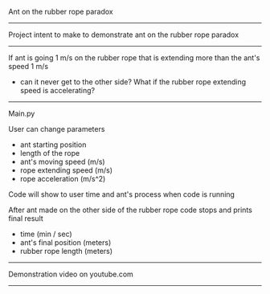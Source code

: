 Ant on the rubber rope paradox

------------------------------

Project intent to make to demonstrate ant on the rubber rope paradox

------------------------------

If ant is going 1 m/s on the rubber rope that is extending more than the ant's speed 1 m/s
- can it never get to the other side?
What if the rubber rope extending speed is accelerating?

------------------------------

Main.py

User can change parameters
- ant starting position
- length of the rope
- ant's moving speed (m/s)
- rope extending speed (m/s)
- rope acceleration (m/s^2)

Code will show to user time and ant's process when code is running

After ant made on the other side of the rubber rope code stops
and prints final result
- time (min / sec)
- ant's final position (meters) 
- rubber rope length (meters)

------------------------------

Demonstration video on youtube.com

------------------------------

